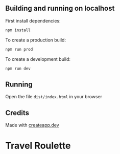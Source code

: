 ## Building and running on localhost

First install dependencies:

```sh
npm install
```

To create a production build:

```sh
npm run prod
```

To create a development build:

```sh
npm run dev
```

## Running

Open the file `dist/index.html` in your browser

## Credits

Made with [createapp.dev](https://createapp.dev/)
# Travel Roulette
